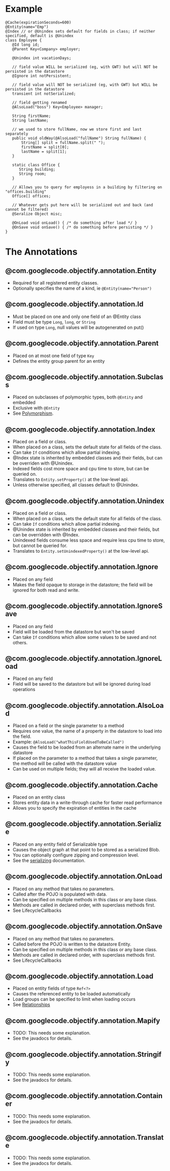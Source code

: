 # Example #
```
@Cache(expirationSeconds=600)
@Entity(name="Emp")
@Index // or @Unindex sets default for fields in class; if neither specified, default is @Unindex
class Employee {
   @Id long id;
   @Parent Key<Company> employer;

   @Unindex int vacationDays;

   // field value WILL be serialized (eg, with GWT) but will NOT be persisted in the datastore
   @Ignore int notPersistent;

   // field value will NOT be serialized (eg, with GWT) but WILL be persisted in the datastore
   transient int notSerialized;

   // field getting renamed
   @AlsoLoad("boss") Key<Employee> manager;

   String firstName;
   String lastName;

   // we used to store fullName, now we store first and last separately
   public void oldWay(@AlsoLoad("fullName") String fullName) {
       String[] split = fullName.split(" ");
       firstName = split[0];
       lastName = split[1];
   }

   static class Office {
      String building;
      String room;
   }

   // Allows you to query for employess in a building by filtering on "offices.building"
   Office[] offices;

   // Whatever gets put here will be serialized out and back (and cannot be filtered)
   @Seralize Object misc;

   @OnLoad void onLoad() { /* do something after load */ }
   @OnSave void onSave() { /* do something before persisting */ }
}
```

# The Annotations #

## @com.googlecode.objectify.annotation.Entity ##
  * Required for all registered entity classes.
  * Optionally specifies the name of a kind, ie `@Entity(name="Person")`

## @com.googlecode.objectify.annotation.Id ##
  * Must be placed on one and only one field of an @Entity class
  * Field must be type `Long`, `long`, or `String`
  * If used on type `Long`, null values will be autogenerated on put()

## @com.googlecode.objectify.annotation.Parent ##
  * Placed on at most one field of type `Key`
  * Defines the entity group parent for an entity

## @com.googlecode.objectify.annotation.Subclass ##
  * Placed on subclasses of polymorphic types, both `@Entity` and embedded
  * Exclusive with `@Entity`
  * See [Polymorphism](http://code.google.com/p/objectify-appengine/wiki/Entities#Polymorphism).

## @com.googlecode.objectify.annotation.Index ##
  * Placed on a field or class.
  * When placed on a class, sets the default state for all fields of the class.
  * Can take `If` conditions which allow partial indexing.
  * @Index state is inherited by embedded classes and their fields, but can be overriden with @Unindex.
  * Indexed fields cost more space and cpu time to store, but can be queried on.
  * Translates to `Entity.setProperty()` at the low-level api.
  * Unless otherwise specified, all classes default to @Unindex.

## @com.googlecode.objectify.annotation.Unindex ##
  * Placed on a field or class.
  * When placed on a class, sets the default state for all fields of the class.
  * Can take `If` conditions which allow partial indexing.
  * @Unindex state is inherited by embedded classes and their fields, but can be overridden with @Index.
  * Unindexed fields consume less space and require less cpu time to store, but cannot be queried for.
  * Translates to `Entity.setUnindexedProperty()` at the low-level api.

## @com.googlecode.objectify.annotation.Ignore ##
  * Placed on any field
  * Makes the field opaque to storage in the datastore; the field will be ignored for both read and write.

## @com.googlecode.objectify.annotation.IgnoreSave ##
  * Placed on any field
  * Field will be loaded from the datastore but won't be saved
  * Can take `If` conditions which allow some values to be saved and not others.

## @com.googlecode.objectify.annotation.IgnoreLoad ##
  * Placed on any field
  * Field will be saved to the datastore but will be ignored during load operations

## @com.googlecode.objectify.annotation.AlsoLoad ##
  * Placed on a field or the single parameter to a method
  * Requires one value, the name of a property in the datastore to load into the field.
  * Example:  `@AlsoLoad("whatThisFieldUsedToBeCalled")`
  * Causes the field to be loaded from an alternate name in the underlying datastore
  * If placed on the parameter to a method that takes a single parameter, the method will be called with the datastore value
  * Can be used on multiple fields; they will all receive the loaded value.

## @com.googlecode.objectify.annotation.Cache ##
  * Placed on an entity class
  * Stores entity data in a write-through cache for faster read performance
  * Allows you to specify the expiration of entities in the cache

## @com.googlecode.objectify.annotation.Serialize ##
  * Placed on any entity field of Serializable type
  * Causes the object graph at that point to be stored as a serialized Blob.
  * You can optionally configure zipping and compression level.
  * See the [serializing](http://code.google.com/p/objectify-appengine/wiki/Entities#Serializing) documentation.

## @com.googlecode.objectify.annotation.OnLoad ##
  * Placed on any method that takes no parameters.
  * Called after the POJO is populated with data.
  * Can be specified on multiple methods in this class or any base class.
  * Methods are called in declared order, with superclass methods first.
  * See LifecycleCallbacks

## @com.googlecode.objectify.annotation.OnSave ##
  * Placed on any method that takes no parameters.
  * Called before the POJO is written to the datastore Entity.
  * Can be specified on multiple methods in this class or any base class.
  * Methods are called in declared order, with superclass methods first.
  * See LifecycleCallbacks

## @com.googlecode.objectify.annotation.Load ##
  * Placed on entity fields of type `Ref<?>`
  * Causes the referenced entity to be loaded automatically
  * Load groups can be specified to limit when loading occurs
  * See [Relationships](http://code.google.com/p/objectify-appengine/wiki/Entities#Relationships)

## @com.googlecode.objectify.annotation.Mapify ##
  * TODO: This needs some explanation.
  * See the javadocs for details.

## @com.googlecode.objectify.annotation.Stringify ##
  * TODO: This needs some explanation.
  * See the javadocs for details.

## @com.googlecode.objectify.annotation.Container ##
  * TODO: This needs some explanation.
  * See the javadocs for details.

## @com.googlecode.objectify.annotation.Translate ##
  * TODO: This needs some explanation.
  * See the javadocs for details.